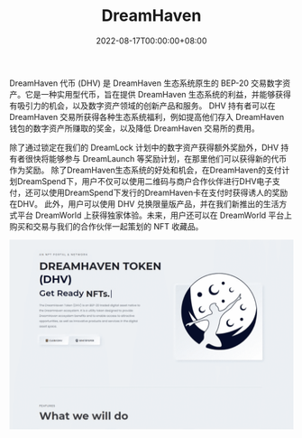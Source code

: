 ﻿---
title: "DreamHaven"
description: "DreamHaven 代币 (DHV) 是 DreamHaven 生态系统原生的 BEP-20 交易数字资产。它是一种实用代币，旨在提供 DreamHaven 生态系统。"
date: 2022-08-17T00:00:00+08:00
lastmod: 2022-08-17T00:00:00+08:00
draft: false
authors: ["boogArno"]
featuredImage: "dreamhaven.png"
tags: ["Collectibles","DreamHaven"]
categories: ["nfts"]
nfts: ["Collectibles"]
blockchain: "BSC"
website: "https://www.dreamhaven.io"
twitter: "https://twitter.com/DreamHavenNFT"
discord: ""
telegram: "https://t.me/dreamhavennft"
github: "https://github.com/dreamhavennft"
youtube: "https://www.youtube.com/channel/UCW-viRoq2k_Fv6iiOiX5Gaw"
twitch: ""
facebook: "https://www.facebook.com/dreamhaven.nft"
instagram: ""
reddit: "https://www.reddit.com/user/DreamHavenNFT"
medium: "https://dreamhaven.medium.com"
steam: ""
gitbook: ""
googleplay: ""
appstore: ""
status: "Live"
weight: 
lightgallery: true
toc: true
pinned: false
recommend: false
recommend1: false
---
DreamHaven 代币 (DHV) 是 DreamHaven 生态系统原生的 BEP-20 交易数字资产。它是一种实用型代币，旨在提供 DreamHaven 生态系统的利益，并能够获得有吸引力的机会，以及数字资产领域的创新产品和服务。
DHV 持有者可以在 DreamHaven 交易所获得各种生态系统福利，例如提高他们存入 DreamHaven 钱包的数字资产所赚取的奖金，以及降低 DreamHaven 交易所的费用。

除了通过锁定在我们的 DreamLock 计划中的数字资产获得额外奖励外，DHV 持有者很快将能够参与 DreamLaunch 等奖励计划，在那里他们可以获得新的代币作为奖励。
除了DreamHaven生态系统的好处和机会，在DreamHaven的支付计划DreamSpend下，用户不仅可以使用二维码与商户合作伙伴进行DHV电子支付，还可以使用DreamSpend下发行的DreamHaven卡在支付时获得诱人的奖励在DHV。
此外，用户可以使用 DHV 兑换限量版产品，并在我们新推出的生活方式平台 DreamWorld 上获得独家体验。未来，用户还可以在 DreamWorld 平台上购买和交易与我们的合作伙伴一起策划的 NFT 收藏品。

![dreamhaven-dapp-collectibles-bsc-image1_e0ace6477b63b76e7452bdcce7459d3f](dreamhaven-dapp-collectibles-bsc-image1_e0ace6477b63b76e7452bdcce7459d3f.png)